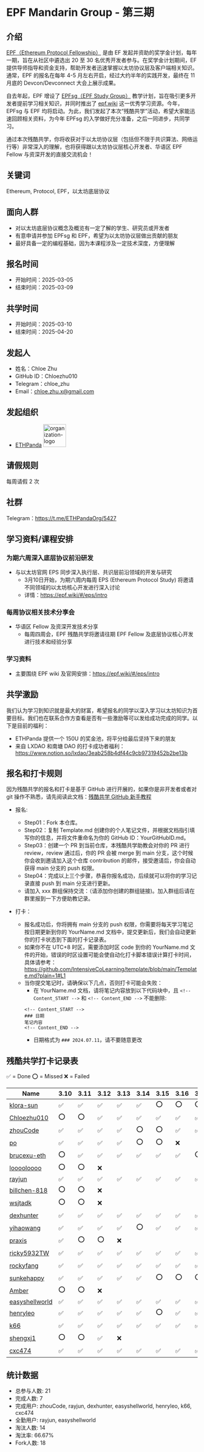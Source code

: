 # EPF Mandarin Group - 第三期

## 介绍

[EPF（Ethereum Protocol Fellowship）](https://github.com/eth-protocol-fellows/cohort-five/blob/main/program-guide/program-details.md) 是由 EF 发起并资助的奖学金计划，每年一期，旨在从社区中遴选出 20 至 30 名优秀开发者参与。在奖学金计划期间，EF 提供导师指导和资金支持，帮助开发者迅速掌握以太坊协议层及客户端相关知识。通常，EPF 的报名在每年 4-5 月左右开启，经过大约半年的实践开发，最终在 11 月底的 Devcon/Devconnect 大会上展示成果。

自去年起，EPF 增设了 [EPFsg（EPF Study Group）](https://epf.wiki/#/eps/intro) 教学计划，旨在吸引更多开发者提前学习相关知识，并同时推出了 [epf.wiki](https://epf.wiki/#/) 这一优秀学习资源。今年，EPFsg 与 EPF 均将启动。为此，我们发起了本次“残酷共学”活动，希望大家能迅速回顾相关资料，为今年 EPFsg 的入学做好充分准备，之后一同进步，共同学习。

通过本次残酷共学，你将收获对于以太坊协议层（包括但不限于共识算法、网络运行等）非常深入的理解，也将获得跟以太坊协议层核心开发者、华语区 EPF Fellow 与资深开发的直接交流机会！

## 关键词

Ethereum, Protocol, EPF，以太坊底层协议

## 面向人群

- 对以太坊底层协议概念及概览有一定了解的学生、研究员或开发者
- 有意申请并参加 EPFsg 和 EPF，希望为以太坊协议层做出贡献的朋友
- 最好具备一定的编程基础，因为本课程涉及一定技术深度，方便理解

## 报名时间

- 开始时间：2025-03-05
- 结束时间：2025-03-09

## 共学时间

- 开始时间：2025-03-10
- 结束时间：2025-04-20

## 发起人

- 姓名：Chloe Zhu
- GitHub ID：Chloezhu010
- Telegram：chloe_zhu
- Email：chloe.zhu.x@gmail.com

## 发起组织

- [ETHPanda](https://ethpanda.org/) <img alt="organization-logo" height="60px" src="https://cdn.lxdao.io/10aed40b-4786-4c2b-aaaa-b7d8a119c00e.png" />

## 请假规则

每周请假 2 次

## 社群

Telegram：https://t.me/ETHPandaOrg/5427

## 学习资料/课程安排
### 为期六周深入底层协议前沿研发
- 与以太坊官网 EPS 同步深入执行层、共识层前沿领域的开发与研究
  - 3月10日开始，为期六周内每周 EPS (Ethereum Protocol Study) 将邀请不同领域的以太坊核心开发进行深入讨论
  - 详情：https://epf.wiki/#/eps/intro
### 每周协议相关技术分享会
- 华语区 Fellow 及资深开发技术分享
  - 每周四周会，EPF 残酷共学将邀请往期 EPF Fellow 及底层协议核心开发进行技术和经验分享
### 学习资料
  - 主要围绕 EPF wiki 及官网安排：https://epf.wiki/#/eps/intro

## 共学激励

我们认为学习到知识就是最大的财富，希望报名的同学以深入学习以太坊知识为首要目标。我们也在联系合作方查看是否有一些激励等可以发给成功完成的同学。以下是目前的福利：

- ETHPanda 提供一个 150U 的奖金池，将平分给最后坚持下来的朋友
- 来自 LXDAO 和南塘 DAO 的打卡成功者福利：<https://www.notion.so/lxdao/3eab258b4df44c9cb97319452b2be13b>

## 报名和打卡规则

因为残酷共学的报名和打卡是基于 GitHub 进行开展的，如果你是非开发者或者对 git 操作不熟悉，请先阅读此文档：[残酷共学 GitHub 新手教程](https://www.notion.so/lxdao/GitHub-bd65b981146947fea1fb675942567a45)

- 报名:

  - Step01：Fork 本仓库。
  - Step02：复制 Template.md 创建你的个人笔记文件，并根据文档指引填写你的信息，并将文件重命名为你的 GitHub ID：YourGitHubID.md。
  - Step03：创建一个 PR 到当前仓库，本残酷共学助教会对你的 PR 进行 review，review 通过后，你的 PR 会被 merge 到 main 分支，这个时候你会收到邀请加入这个仓库 contribution 的邮件，接受邀请后，你会自动获得 main 分支的 push 权限。
  - Step04：完成以上三个步骤，恭喜你报名成功，后续就可以将你的学习记录直接 push 到 main 分支进行更新。
  - 请加入 xxx 群组保持交流：（请添加你创建的群组链接)。加入群组后请在群里报到一下方便助教记录。

- 打卡：
  - 报名成功后，你将拥有 main 分支的 push 权限，你需要将每天学习笔记按日期更新到你的 YourName.md 文档中，提交更新后，我们会自动更新你的打卡状态到下面的打卡记录表。
  - 如果你不在 UTC+8 时区，需要添加时区 code 到你的 YourName.md 文件的开始，错误的时区设置可能会使自动化打卡脚本错误计算打卡时间，具体请参考：https://github.com/IntensiveCoLearning/template/blob/main/Template.md?plain=1#L1
  - 当你提交笔记时，请确保以下几点，否则打卡可能会失败：
    - 在 YourName.md 文档，请将笔记内容放到以下代码块中，且 `<!-- Content_START -->` 和 `<!-- Content_END -->` 不能删除:
    ```
    <!-- Content_START -->
    ### 日期
    笔记内容
    <!-- Content_END -->
    ```
    - 日期格式为 `### 2024.07.11`，请不要随意更改

## 残酷共学打卡记录表

✅ = Done ⭕️ = Missed ❌ = Failed

<!-- START_COMMIT_TABLE -->
| Name | 3.10 | 3.11 | 3.12 | 3.13 | 3.14 | 3.15 | 3.16 | 3.17 | 3.18 | 3.19 | 3.20 | 3.21 | 3.22 | 3.23 | 3.24 | 3.25 | 3.26 | 3.27 | 3.28 | 3.29 | 3.30 | 3.31 | 4.01 | 4.02 | 4.03 | 4.04 | 4.05 | 4.06 | 4.07 | 4.08 | 4.09 | 4.10 | 4.11 | 4.12 | 4.13 | 4.14 | 4.15 | 4.16 | 4.17 | 4.18 | 4.19 | 4.20 |
| ------------- | ---- | ---- | ---- | ---- | ---- | ---- | ---- | ---- | ---- | ---- | ---- | ---- | ---- | ---- | ---- | ---- | ---- | ---- | ---- | ---- | ---- | ---- | ---- | ---- | ---- | ---- | ---- | ---- | ---- | ---- | ---- | ---- | ---- | ---- | ---- | ---- | ---- | ---- | ---- | ---- | ---- | ---- |
| [klora-sun](https://github.com/IntensiveCoLearning/Ethereum-Protocol-Fellowship-3/blob/main/klora-sun.md) | ✅ | ✅ | ✅ | ✅ | ✅ | ⭕️ | ⭕️ | ⭕️ | ⭕️ | ❌ | | | | | | | | | | | | | | | | | | | | | | | | | | | | | | | | |
| [Chloezhu010](https://github.com/IntensiveCoLearning/Ethereum-Protocol-Fellowship-3/blob/main/Chloezhu010.md) | ⭕️ | ⭕️ | ✅ | ✅ | ✅ | ✅ | ✅ | ✅ | ⭕️ | ⭕️ | ❌ | | | | | | | | | | | | | | | | | | | | | | | | | | | | | | | |
| [zhouCode](https://github.com/IntensiveCoLearning/Ethereum-Protocol-Fellowship-3/blob/main/zhouCode.md) | ✅ | ✅ | ✅ | ✅ | ⭕️ | ⭕️ | ✅ | ✅ | ⭕️ | ⭕️ | ✅ | ✅ | ✅ | ✅ | ✅ | ✅ | ✅ | ⭕️ | ✅ | ✅ | ✅ | ✅ | ⭕️ | ⭕️ | ✅ | ✅ | ✅ | ✅ | ⭕️ | ✅ | ✅ | ✅ | ✅ | ⭕️ | ✅ | ✅ | ⭕️ | ✅ | ✅ | ✅ | ✅ | ✅ |
| [po](https://github.com/IntensiveCoLearning/Ethereum-Protocol-Fellowship-3/blob/main/po.md) | ✅ | ✅ | ✅ | ✅ | ⭕️ | ⭕️ | ❌ | | | | | | | | | | | | | | | | | | | | | | | | | | | | | | | | | | | |
| [brucexu-eth](https://github.com/IntensiveCoLearning/Ethereum-Protocol-Fellowship-3/blob/main/brucexu-eth.md) | ⭕️ | ✅ | ✅ | ✅ | ✅ | ✅ | ✅ | ⭕️ | ✅ | ✅ | ✅ | ✅ | ✅ | ⭕️ | ✅ | ✅ | ✅ | ✅ | ✅ | ⭕️ | ✅ | ✅ | ✅ | ⭕️ | ✅ | ⭕️ | ✅ | ✅ | ✅ | ✅ | ✅ | ✅ | ✅ | ✅ | ⭕️ | ⭕️ | ⭕️ | ❌ | | | | |
| [looooloooo](https://github.com/IntensiveCoLearning/Ethereum-Protocol-Fellowship-3/blob/main/looooloooo.md) | ⭕️ | ⭕️ | ❌ | | | | | | | | | | | | | | | | | | | | | | | | | | | | | | | | | | | | | | | |
| [rayjun](https://github.com/IntensiveCoLearning/Ethereum-Protocol-Fellowship-3/blob/main/rayjun.md) | ✅ | ✅ | ✅ | ✅ | ✅ | ✅ | ✅ | ✅ | ✅ | ✅ | ✅ | ✅ | ✅ | ✅ | ✅ | ✅ | ✅ | ✅ | ✅ | ✅ | ✅ | ✅ | ✅ | ✅ | ✅ | ✅ | ✅ | ✅ | ✅ | ✅ | ✅ | ✅ | ✅ | ✅ | ✅ | ✅ | ✅ | ✅ | ✅ | ✅ | ✅ | ✅ |
| [billchen-818](https://github.com/IntensiveCoLearning/Ethereum-Protocol-Fellowship-3/blob/main/billchen-818.md) | ⭕️ | ⭕️ | ❌ | | | | | | | | | | | | | | | | | | | | | | | | | | | | | | | | | | | | | | | |
| [wsjtadk](https://github.com/IntensiveCoLearning/Ethereum-Protocol-Fellowship-3/blob/main/wsjtadk.md) | ⭕️ | ⭕️ | ❌ | | | | | | | | | | | | | | | | | | | | | | | | | | | | | | | | | | | | | | | |
| [dexhunter](https://github.com/IntensiveCoLearning/Ethereum-Protocol-Fellowship-3/blob/main/dexhunter.md) | ✅ | ✅ | ✅ | ✅ | ✅ | ✅ | ✅ | ✅ | ✅ | ✅ | ⭕️ | ⭕️ | ✅ | ✅ | ✅ | ✅ | ✅ | ✅ | ✅ | ✅ | ✅ | ⭕️ | ✅ | ✅ | ✅ | ✅ | ✅ | ✅ | ✅ | ✅ | ✅ | ✅ | ✅ | ✅ | ✅ | ⭕️ | ✅ | ✅ | ✅ | ✅ | ✅ | ✅ |
| [yihaowang](https://github.com/IntensiveCoLearning/Ethereum-Protocol-Fellowship-3/blob/main/yihaowang.md) | ✅ | ✅ | ✅ | ✅ | ⭕️ | ✅ | ✅ | ✅ | ⭕️ | ✅ | ✅ | ✅ | ⭕️ | ✅ | ✅ | ✅ | ✅ | ⭕️ | ⭕️ | ✅ | ✅ | ✅ | ✅ | ⭕️ | ⭕️ | ❌ | | | | | | | | | | | | | | | | |
| [praxis](https://github.com/IntensiveCoLearning/Ethereum-Protocol-Fellowship-3/blob/main/praxis.md) | ✅ | ⭕️ | ⭕️ | ❌ | | | | | | | | | | | | | | | | | | | | | | | | | | | | | | | | | | | | | | |
| [ricky5932TW](https://github.com/IntensiveCoLearning/Ethereum-Protocol-Fellowship-3/blob/main/ricky5932TW.md) | ✅ | ✅ | ✅ | ✅ | ✅ | ✅ | ✅ | ✅ | ✅ | ✅ | ✅ | ✅ | ✅ | ✅ | ✅ | ✅ | ✅ | ✅ | ✅ | ✅ | ✅ | ✅ | ✅ | ⭕️ | ⭕️ | ❌ | | | | | | | | | | | | | | | | |
| [rockyfang](https://github.com/IntensiveCoLearning/Ethereum-Protocol-Fellowship-3/blob/main/rockyfang.md) | ✅ | ✅ | ✅ | ✅ | ✅ | ✅ | ✅ | ✅ | ✅ | ✅ | ✅ | ✅ | ✅ | ✅ | ✅ | ✅ | ✅ | ✅ | ✅ | ✅ | ✅ | ✅ | ✅ | ⭕️ | ⭕️ | ❌ | | | | | | | | | | | | | | | | |
| [sunkehappy](https://github.com/IntensiveCoLearning/Ethereum-Protocol-Fellowship-3/blob/main/sunkehappy.md) | ✅ | ✅ | ✅ | ✅ | ✅ | ⭕️ | ⭕️ | ⭕️ | ⭕️ | ❌ | | | | | | | | | | | | | | | | | | | | | | | | | | | | | | | | |
| [Amber](https://github.com/IntensiveCoLearning/Ethereum-Protocol-Fellowship-3/blob/main/Amber.md) | ⭕️ | ⭕️ | ❌ | | | | | | | | | | | | | | | | | | | | | | | | | | | | | | | | | | | | | | | |
| [easyshellworld](https://github.com/IntensiveCoLearning/Ethereum-Protocol-Fellowship-3/blob/main/easyshellworld.md) | ✅ | ✅ | ✅ | ✅ | ✅ | ✅ | ✅ | ✅ | ✅ | ✅ | ✅ | ✅ | ✅ | ✅ | ✅ | ✅ | ✅ | ✅ | ✅ | ✅ | ✅ | ✅ | ✅ | ✅ | ✅ | ✅ | ✅ | ✅ | ✅ | ✅ | ✅ | ✅ | ✅ | ✅ | ✅ | ✅ | ✅ | ✅ | ✅ | ✅ | ✅ | ✅ |
| [henryleo](https://github.com/IntensiveCoLearning/Ethereum-Protocol-Fellowship-3/blob/main/henryleo.md) | ✅ | ✅ | ✅ | ✅ | ✅ | ⭕️ | ✅ | ✅ | ✅ | ✅ | ✅ | ⭕️ | ✅ | ⭕️ | ✅ | ✅ | ✅ | ✅ | ✅ | ✅ | ⭕️ | ✅ | ✅ | ✅ | ✅ | ✅ | ⭕️ | ⭕️ | ⭕️ | ✅ | ✅ | ✅ | ✅ | ✅ | ✅ | ✅ | ✅ | ✅ | ✅ | ✅ | ⭕️ | ⭕️ |
| [k66](https://github.com/IntensiveCoLearning/Ethereum-Protocol-Fellowship-3/blob/main/k66.md) | ✅ | ✅ | ✅ | ✅ | ✅ | ✅ | ✅ | ✅ | ✅ | ⭕️ | ✅ | ✅ | ✅ | ✅ | ✅ | ⭕️ | ✅ | ✅ | ✅ | ✅ | ✅ | ✅ | ✅ | ✅ | ⭕️ | ✅ | ✅ | ✅ | ✅ | ✅ | ✅ | ✅ | ✅ | ✅ | ✅ | ✅ | ✅ | ✅ | ✅ | ⭕️ | ✅ | ✅ |
| [shengxj1](https://github.com/IntensiveCoLearning/Ethereum-Protocol-Fellowship-3/blob/main/shengxj1.md) | ⭕️ | ⭕️ | ✅ | ❌ | | | | | | | | | | | | | | | | | | | | | | | | | | | | | | | | | | | | | | |
| [cxc474](https://github.com/IntensiveCoLearning/Ethereum-Protocol-Fellowship-3/blob/main/cxc474.md) | ✅ | ✅ | ✅ | ✅ | ✅ | ✅ | ✅ | ✅ | ✅ | ✅ | ✅ | ⭕️ | ⭕️ | ✅ | ✅ | ✅ | ✅ | ✅ | ✅ | ⭕️ | ✅ | ✅ | ✅ | ✅ | ✅ | ✅ | ⭕️ | ✅ | ✅ | ✅ | ✅ | ✅ | ✅ | ⭕️ | ✅ | ✅ | ✅ | ✅ | ✅ | ✅ | ✅ | ✅ |
<!-- END_COMMIT_TABLE -->
















































































































<!-- STATISTICALDATA_START -->
## 统计数据

- 总参与人数: 21
- 完成人数: 7
- 完成用户: zhouCode, rayjun, dexhunter, easyshellworld, henryleo, k66, cxc474
- 全勤用户: rayjun, easyshellworld
- 淘汰人数: 14
- 淘汰率: 66.67%
- Fork人数: 18
<!-- STATISTICALDATA_END -->

